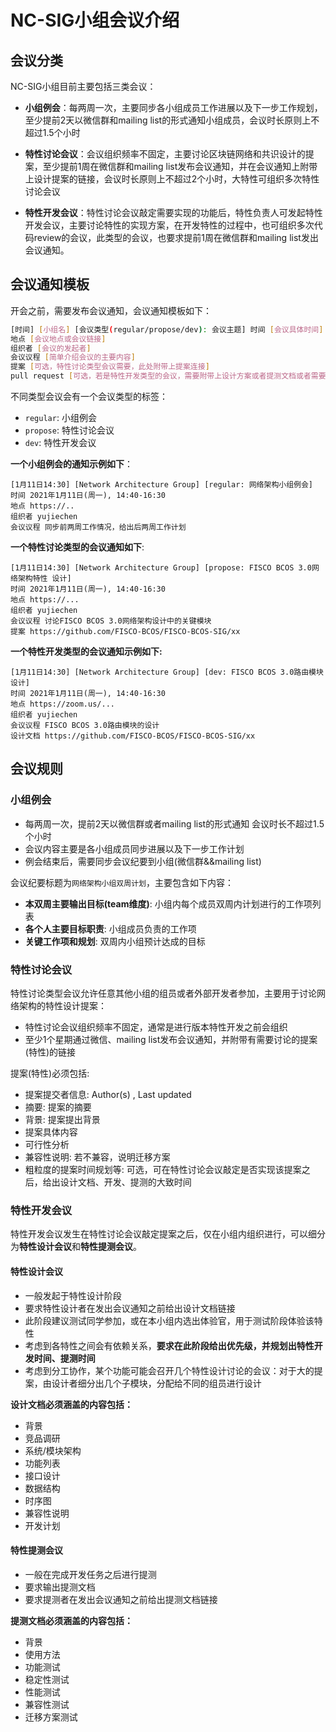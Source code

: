 # NC-SIG小组会议介绍

## 会议分类

NC-SIG小组目前主要包括三类会议：

- **小组例会**：每两周一次，主要同步各小组成员工作进展以及下一步工作规划，至少提前2天以微信群和mailing list的形式通知小组成员，会议时长原则上不超过1.5个小时

- **特性讨论会议**：会议组织频率不固定，主要讨论区块链网络和共识设计的提案，至少提前1周在微信群和mailing list发布会议通知，并在会议通知上附带上设计提案的链接，会议时长原则上不超过2个小时，大特性可组织多次特性讨论会议

- **特性开发会议**：特性讨论会议敲定需要实现的功能后，特性负责人可发起特性开发会议，主要讨论特性的实现方案，在开发特性的过程中，也可组织多次代码review的会议，此类型的会议，也要求提前1周在微信群和mailing list发出会议通知。

## 会议通知模板

开会之前，需要发布会议通知，会议通知模板如下：

```bash
[时间] [小组名] [会议类型(regular/propose/dev): 会议主题] 时间 [会议具体时间]
地点 [会议地点或会议链接]
组织者 [会议的发起者]
会议议程 [简单介绍会议的主要内容]
提案 [可选，特性讨论类型会议需要，此处附带上提案连接]
pull request [可选，若是特性开发类型的会议，需要附带上设计方案或者提测文档或者需要review的代码链接]
```

不同类型会议会有一个会议类型的标签：
- `regular`: 小组例会
- `propose`: 特性讨论会议
- `dev`: 特性开发会议

**一个小组例会的通知示例如下**：
```
[1月11日14:30] [Network Architecture Group] [regular: 网络架构小组例会] 
时间 2021年1月11日(周一), 14:40-16:30
地点 https://..
组织者 yujiechen
会议议程 同步前两周工作情况，给出后两周工作计划
```

**一个特性讨论类型的会议通知如下**:

```
[1月11日14:30] [Network Architecture Group] [propose: FISCO BCOS 3.0网络架构特性 设计]
时间 2021年1月11日(周一), 14:40-16:30
地点 https://...
组织者 yujiechen
会议议程 讨论FISCO BCOS 3.0网络架构设计中的关键模块
提案 https://github.com/FISCO-BCOS/FISCO-BCOS-SIG/xx
```

**一个特性开发类型的会议通知示例如下:**
```
[1月11日14:30] [Network Architecture Group] [dev: FISCO BCOS 3.0路由模块设计]
时间 2021年1月11日(周一), 14:40-16:30
地点 https://zoom.us/...
组织者 yujiechen
会议议程 FISCO BCOS 3.0路由模块的设计
设计文档 https://github.com/FISCO-BCOS/FISCO-BCOS-SIG/xx
```

## 会议规则

### 小组例会
- 每两周一次，提前2天以微信群或者mailing list的形式通知 会议时⻓不超过1.5个小时 
- 会议内容主要是各小组成员同步进展以及下一步工作计划 
- 例会结束后，需要同步会议纪要到小组(微信群&&mailing list)

会议纪要标题为`网络架构小组双周计划`，主要包含如下内容：

- **本双周主要输出目标(team维度)**: 小组内每个成员双周内计划进行的工作项列表
- **各个人主要目标职责**: 小组成员负责的工作项
- **关键工作项和规划**: 双周内小组预计达成的目标


### 特性讨论会议

特性讨论类型会议允许任意其他小组的组员或者外部开发者参加，主要用于讨论网络架构的特性设计提案：
- 特性讨论会议组织频率不固定，通常是进行版本特性开发之前会组织
- 至少1个星期通过微信、mailing list发布会议通知，并附带有需要讨论的提案(特性)的链接

提案(特性)必须包括: 
- 提案提交者信息: Author(s) , Last updated
- 摘要: 提案的摘要
- 背景: 提案提出背景
- 提案具体内容
- 可行性分析
- 兼容性说明: 若不兼容，说明迁移方案 
- 粗粒度的提案时间规划等: 可选，可在特性讨论会议敲定是否实现该提案之后，给出设计文档、开发、提测的大致时间

### 特性开发会议

特性开发会议发生在特性讨论会议敲定提案之后，仅在小组内组织进行，可以细分为**特性设计会议**和**特性提测会议**。

#### 特性设计会议

- 一般发起于特性设计阶段
- 要求特性设计者在发出会议通知之前给出设计文档链接
- 此阶段建议测试同学参加，或在本小组内选出体验官，用于测试阶段体验该特性
- 考虑到各特性之间会有依赖关系，**要求在此阶段给出优先级，并规划出特性开发时间、提测时间**
- 考虑到分工协作，某个功能可能会召开几个特性设计讨论的会议：对于大的提案，由设计者细分出几个子模块，分配给不同的组员进行设计

**设计文档必须涵盖的内容包括：**

- 背景
- 竞品调研
- 系统/模块架构
- 功能列表
- 接口设计
- 数据结构
- 时序图
- 兼容性说明
- 开发计划

#### 特性提测会议

- 一般在完成开发任务之后进行提测
- 要求输出提测文档
- 要求提测者在发出会议通知之前给出提测文档链接

**提测文档必须涵盖的内容包括：**
- 背景
- 使用方法
- 功能测试
- 稳定性测试
- 性能测试
- 兼容性测试
- 迁移方案测试